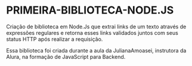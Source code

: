 # PRIMEIRA-BIBLIOTECA-NODE.JS
Criação de biblioteca em Node.Js que extrai links de um texto através de expressões regulares e retorna esses links validados juntos com seus status HTTP após realizar a requisição.

Essa biblioteca foi criada durante a aula da JulianaAmoasei, instrutora da Alura, na formação de JavaScript para Backend.
